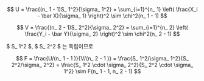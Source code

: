 $$ U = \frac{(n_ 1 - 1)S_ 1^2}{\sigma_ 1^2} = \sum_{i=1}^{n_ 1} \left( \frac{X_i - \bar X}{\sigma_ 1} \right)^2 \sim \chi^2(n_ 1 - 1) $$

$$ V = \frac{(n_ 2 - 1)S_ 2^2}{\sigma_ 2^2} = \sum_{i=1}^{n_ 2} \left( \frac{Y_i - \bar Y}{\sigma_ 2} \right)^2 \sim \chi^2(n_ 2 - 1) $$

$ S_ 1^2 $, $ S_ 2^2 $ 는 독립이므로

$$ F = \frac{U/(n_ 1 - 1 )}{V/(n_ 2 - 1 )} = \frac{S_ 1^2/\sigma_ 1^2}{S_ 2^2/\sigma_ 2^2} = \frac{S_ 1^2 \cdot \sigma_ 2^2}{S_ 2^2 \cdot \sigma_ 1^2} \sim F(n_ 1 - 1, n_ 2 - 1)  $$